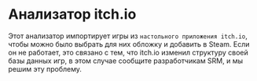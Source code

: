 # Анализатор itch.io

Этот анализатор импортирует игры из `настольного приложения itch.io`, чтобы можно было выбрать для них обложку и добавить в Steam. Если он не работает, это связано с тем, что itch.io изменил структуру своей базы данных игр, в этом случае сообщите разработчикам SRM, и мы решим эту проблему. 
